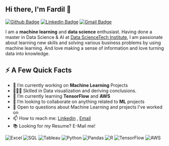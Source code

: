 ## Hi there, I'm Fardil 👋
[![Github Badge](http://img.shields.io/badge/-fardil-black?style=flat-square&logo=github&link=https://github.com/fardil-b//)](https://github.com/fardil-b/) 
[![Linkedin Badge](https://img.shields.io/badge/-fardilbhugaloo-blue?style=flat-square&logo=Linkedin&logoColor=white&link=https://www.linkedin.com/in/fardilbhugaloo/)](https://www.linkedin.com/in/fardilbhugaloo/)
[![Gmail Badge](https://img.shields.io/badge/-fbhugaloo@gmail.com-d14836?style=flat-square&logo=Gmail&logoColor=white&link=mailto:fbhugaloo@gmail.com)](mailto:fbhugaloo@gmail.com)

I am a **machine learning** and **data science** enthusiast. Having done a master in Data Science & AI at [Data ScienceTech Institute](https://www.datasciencetech.institute/), I am passionate about learning new skills and solving various business problems by using machine learning. And love making a sense of information and love turning data into knowledge. 

## ⚡️ A Few Quick Facts
- 🔭 I’m currently working on **Machine Learning** Projects
- 👨🏼‍💻 Skilled in Data visualization and deriving conclusions.
- 🌱 I’m currently learning **TensorFlow** and **AWS**
- 👯 I’m looking to collaborate on anything related to **ML** projects
- 💬 Open to questions about Machine Learning and projects I've worked on
- 📫 How to reach me: [Linkedin](https://www.linkedin.com/in/fardilbhugaloo/) , [Email](mailto:fbhugaloo@gmail.com)
- 📚 Looking for my Resume? E-Mail me!

![Excel](https://img.shields.io/badge/Excel-|-darkgreen)
![SQL](https://img.shields.io/badge/SQL-|-yellow)
![Tableau](https://img.shields.io/badge/Tableau-|-lightblue)
![Python](https://img.shields.io/badge/Python-|-darkblue)
![Pandas](https://img.shields.io/badge/Pandas-|-orange)
![R](https://img.shields.io/badge/R-|-red)
![TensorFlow](https://img.shields.io/badge/TensorFlow-|-darkorange)
![AWS](https://img.shields.io/badge/AWS-|-lightgrey)




<!--
**fardil-b/fardil-b** is a ✨ _special_ ✨ repository because its `README.md` (this file) appears on your GitHub profile.

Here are some ideas to get you started:

- 🔭 I’m currently working on ...
- 🌱 I’m currently learning ...
- 👯 I’m looking to collaborate on ...
- 🤔 I’m looking for help with ...
- 💬 Ask me about ...
- 📫 How to reach me: ...
- 😄 Pronouns: ...
- ⚡ Fun fact: ...
-->
